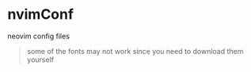 # nvimConf
neovim config files

> some of the fonts may not work since you need to download them yourself
